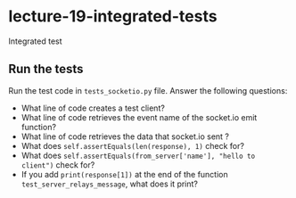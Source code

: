 # lecture-19-integrated-tests

Integrated test

## Run the tests

Run the test code in `tests_socketio.py` file. Answer the following questions:
* What line of code creates a test client?
* What line of code retrieves the event name of the socket.io emit function?
* What line of code retrieves the data that socket.io sent ?
* What does `self.assertEquals(len(response), 1)` check for?
* What does `self.assertEquals(from_server['name'], "hello to client")` check for?
* If you add `print(response[1])` at the end of the function `test_server_relays_message`, what does it print?

